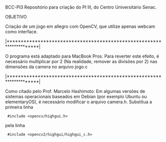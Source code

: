 BCC-PI3
Repositório para criação do PI III, do Centro Universitário Senac.

OBJETIVO

Criação de um jogo em allegro com OpenCV, que utilize apenas webcam como interface.


|*********************************************************************|

O programa está adaptado para MacBook Pros. Para reverter este efeito, é necessário multiplicar por 2 (Na realidade, remover as divisões por 2) nas dimensões da camera no arquivo jogo.c



|*********************************************************************|

Como citado pelo Prof. Marcelo Hashimoto: 
Em algumas versões de sistemas operacionais baseados em
Debian (por exemplo Ubuntu ou elementaryOS), é necessário
modificar o arquivo camera.h. Substitua a primeira linha

     #include <opencv/highgui.h>

pela linha

     #include <opencv2/highgui/highgui_c.h>

